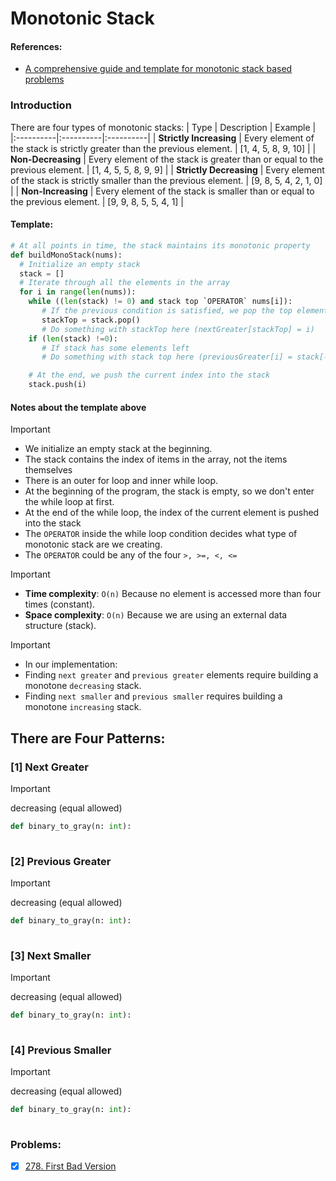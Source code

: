 # Monotonic Stack

#### References:
- [A comprehensive guide and template for monotonic stack based problems](https://leetcode.com/discuss/study-guide/2347639/A-comprehensive-guide-and-template-for-monotonic-stack-based-problems)

### Introduction
There are four types of monotonic stacks:
| Type  | Description |  Example |
|:----------|:----------|:----------|
| **Strictly Increasing**  | Every element of the stack is strictly greater than the previous element.     | [1, 4, 5, 8, 9, 10]    |
| **Non-Decreasing**       | Every element of the stack is greater than or equal to the previous element.  | [1, 4, 5, 5, 8, 9, 9]  |
| **Strictly Decreasing**  | Every element of the stack is strictly smaller than the previous element.     | [9, 8, 5, 4, 2, 1, 0]  |
| **Non-Increasing**       | Every element of the stack is smaller than or equal to the previous element.  | [9, 9, 8, 5, 5, 4, 1]  |

 #### Template:
 ```python
 # At all points in time, the stack maintains its monotonic property
 def buildMonoStack(nums):
   # Initialize an empty stack
   stack = []
   # Iterate through all the elements in the array
   for i in range(len(nums)):
     while ((len(stack) != 0) and stack top `OPERATOR` nums[i]):
        # If the previous condition is satisfied, we pop the top element
        stackTop = stack.pop()
        # Do something with stackTop here (nextGreater[stackTop] = i)
     if (len(stack) !=0):
        # If stack has some elements left
        # Do something with stack top here (previousGreater[i] = stack[-1])

     # At the end, we push the current index into the stack
     stack.push(i)    
 ```
 #### Notes about the template above
 > [!IMPORTANT]
 > - We initialize an empty stack at the beginning.
 > - The stack contains the index of items in the array, not the items themselves
 > - There is an outer for loop and inner while loop.
 > - At the beginning of the program, the stack is empty, so we don't enter the while loop at first. 
 > - At the end of the while loop, the index of the current element is pushed into the stack
 > - The `OPERATOR` inside the while loop condition decides what type of monotonic stack are we creating.
 > - The `OPERATOR` could be any of the four `>, >=, <, <=`
 
 > [!IMPORTANT]
 > - **Time complexity**:  `O(n)` Because no element is accessed more than four times (constant). 
 > - **Space complexity**: `O(n)` Because we are using an external data structure (stack).
 
 > [!IMPORTANT]
 > - In our implementation:
 >  -  Finding `next greater` and `previous greater` elements require building a monotone `decreasing` stack.
>   -  Finding `next smaller` and `previous smaller` requires building a monotone `increasing` stack.
 
 ## There are Four Patterns:
  ### [1] Next Greater
  > [!IMPORTANT]
  >  decreasing (equal allowed)	
    
 ```python
 def binary_to_gray(n: int):      
  
 ```

  ### [2] Previous Greater	
  > [!IMPORTANT]
  >  decreasing (equal allowed)	
    
 ```python
 def binary_to_gray(n: int):      
  
 ```

  ### [3] Next Smaller	
  > [!IMPORTANT]
  >  decreasing (equal allowed)	
    
 ```python
 def binary_to_gray(n: int):      
  
 ```

  ### [4] Previous Smaller	
  > [!IMPORTANT]
  >  decreasing (equal allowed)	
    
 ```python
 def binary_to_gray(n: int):      
  
 ```

### Problems: 
- [x] [278. First Bad Version](https://leetcode.com/problems/first-bad-version/description/) 

